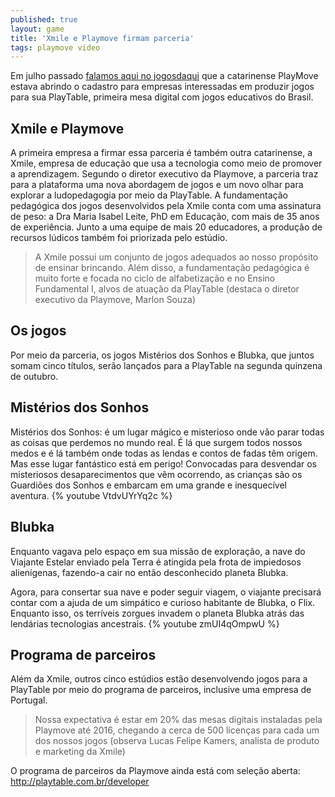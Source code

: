 ```yaml
---
published: true
layout: game
title: 'Xmile e Playmove firmam parceria'
tags: playmove video
---
```

Em julho passado <a href="{{ site.baseurl }}/2015/07/20/playtable-busca-desenvolvedores/">falamos aqui no jogosdaqui</a>
 que a catarinense PlayMove estava abrindo o cadastro para empresas interessadas em produzir jogos para sua PlayTable, primeira mesa digital com jogos educativos do Brasil.

## Xmile e Playmove
A primeira empresa a firmar essa parceria é também outra catarinense, a Xmile, empresa de educação que usa a tecnologia como meio de promover a aprendizagem. Segundo o diretor executivo da Playmove, a parceria traz para a plataforma uma nova abordagem de jogos e um novo olhar para explorar a ludopedagogia por meio da PlayTable. A fundamentação pedagógica dos jogos desenvolvidos pela Xmile conta com uma assinatura de peso: a Dra Maria Isabel Leite, PhD em Educação, com mais de 35 anos de experiência. Junto a uma equipe de mais 20 educadores, a produção de recursos lúdicos também foi priorizada pelo estúdio. 

> A Xmile possui um conjunto de jogos adequados ao nosso propósito de ensinar brincando. Além disso, a fundamentação pedagógica é muito forte e focada no ciclo de alfabetização e no Ensino Fundamental I, alvos de atuação da PlayTable (destaca o diretor executivo da Playmove, Marlon Souza)

## Os jogos
Por meio da parceria, os jogos Mistérios dos Sonhos e Blubka, que juntos somam cinco títulos, serão lançados para a PlayTable na segunda quinzena de outubro.


## Mistérios dos Sonhos



Mistérios dos Sonhos: é um lugar mágico e misterioso onde vão parar todas as coisas que perdemos no mundo real. É lá que surgem todos nossos medos e é lá também onde todas as lendas e contos de fadas têm origem. Mas esse lugar fantástico está em perigo! Convocadas para desvendar os misteriosos desaparecimentos que vêm ocorrendo, as crianças são os Guardiões dos Sonhos e embarcam em uma grande e inesquecível aventura.
{% youtube VtdvUYrYq2c %}

## Blubka


Enquanto vagava pelo espaço em sua missão de exploração, a nave do Viajante Estelar enviado pela Terra é atingida pela frota de impiedosos alienígenas, fazendo-a cair no então desconhecido planeta Blubka. 

Agora, para consertar sua nave e poder seguir viagem, o viajante precisará contar com a ajuda de um simpático e curioso habitante de Blubka, o Flix. Enquanto isso, os terríveis zorgues  invadem o planeta Blubka atrás das lendárias tecnologias ancestrais.
{% youtube zmUI4qOmpwU %}


## Programa de parceiros
Além da Xmile, outros cinco estúdios estão desenvolvendo jogos para a PlayTable por meio do programa de parceiros, inclusive uma empresa de Portugal. 

> Nossa expectativa é estar em 20% das mesas digitais instaladas pela Playmove até 2016, chegando a cerca de 500 licenças para cada um dos nossos jogos (observa Lucas Felipe Kamers, analista de produto e marketing da Xmile)

O programa de parceiros da Playmove ainda está com seleção aberta: <a href="http://playtable.com.br/developer" target="_blank">http://playtable.com.br/developer</a>
